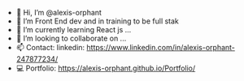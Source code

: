 - 👋 Hi, I’m @alexis-orphant
- 👀 I’m Front End dev and in training to be full stak
- 🌱 I’m currently learning React js ...
- 💞️ I’m looking to collaborate on ...
- 📫 Contact: 
        linkedin: https://www.linkedin.com/in/alexis-orphant-247877234/
- 💻 Portfolio: https://alexis-orphant.github.io/Portfolio/


<!---
alexis-orphant/alexis-orphant is a ✨ special ✨ repository because its `README.md` (this file) appears on your GitHub profile.
You can click the Preview link to take a look at your changes.
--->
